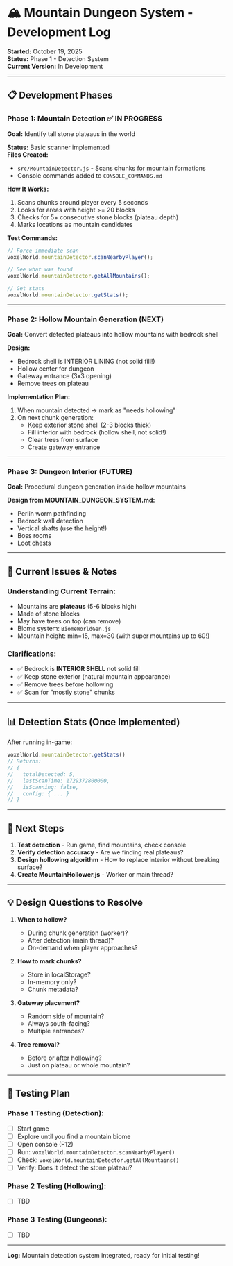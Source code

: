 # 🏔️ Mountain Dungeon System - Development Log

**Started:** October 19, 2025  
**Status:** Phase 1 - Detection System  
**Current Version:** In Development

---

## 📋 Development Phases

### Phase 1: Mountain Detection ✅ IN PROGRESS
**Goal:** Identify tall stone plateaus in the world

**Status:** Basic scanner implemented  
**Files Created:**
- `src/MountainDetector.js` - Scans chunks for mountain formations
- Console commands added to `CONSOLE_COMMANDS.md`

**How It Works:**
1. Scans chunks around player every 5 seconds
2. Looks for areas with height >= 20 blocks
3. Checks for 5+ consecutive stone blocks (plateau depth)
4. Marks locations as mountain candidates

**Test Commands:**
```javascript
// Force immediate scan
voxelWorld.mountainDetector.scanNearbyPlayer();

// See what was found
voxelWorld.mountainDetector.getAllMountains();

// Get stats
voxelWorld.mountainDetector.getStats();
```

---

### Phase 2: Hollow Mountain Generation (NEXT)
**Goal:** Convert detected plateaus into hollow mountains with bedrock shell

**Design:**
- Bedrock shell is INTERIOR LINING (not solid fill!)
- Hollow center for dungeon
- Gateway entrance (3x3 opening)
- Remove trees on plateau

**Implementation Plan:**
1. When mountain detected → mark as "needs hollowing"
2. On next chunk generation:
   - Keep exterior stone shell (2-3 blocks thick)
   - Fill interior with bedrock (hollow shell, not solid!)
   - Clear trees from surface
   - Create gateway entrance

---

### Phase 3: Dungeon Interior (FUTURE)
**Goal:** Procedural dungeon generation inside hollow mountains

**Design from MOUNTAIN_DUNGEON_SYSTEM.md:**
- Perlin worm pathfinding
- Bedrock wall detection
- Vertical shafts (use the height!)
- Boss rooms
- Loot chests

---

## 🐛 Current Issues & Notes

### Understanding Current Terrain:
- Mountains are **plateaus** (5-6 blocks high)
- Made of stone blocks
- May have trees on top (can remove)
- Biome system: `BiomeWorldGen.js`
- Mountain height: min=15, max=30 (with super mountains up to 60!)

### Clarifications:
- ✅ Bedrock is **INTERIOR SHELL** not solid fill
- ✅ Keep stone exterior (natural mountain appearance)
- ✅ Remove trees before hollowing
- ✅ Scan for "mostly stone" chunks

---

## 📊 Detection Stats (Once Implemented)

After running in-game:
```javascript
voxelWorld.mountainDetector.getStats()
// Returns:
// {
//   totalDetected: 5,
//   lastScanTime: 1729372800000,
//   isScanning: false,
//   config: { ... }
// }
```

---

## 🎯 Next Steps

1. **Test detection** - Run game, find mountains, check console
2. **Verify detection accuracy** - Are we finding real plateaus?
3. **Design hollowing algorithm** - How to replace interior without breaking surface?
4. **Create MountainHollower.js** - Worker or main thread?

---

## 💡 Design Questions to Resolve

1. **When to hollow?**
   - During chunk generation (worker)?
   - After detection (main thread)?
   - On-demand when player approaches?

2. **How to mark chunks?**
   - Store in localStorage?
   - In-memory only?
   - Chunk metadata?

3. **Gateway placement?**
   - Random side of mountain?
   - Always south-facing?
   - Multiple entrances?

4. **Tree removal?**
   - Before or after hollowing?
   - Just on plateau or whole mountain?

---

## 🧪 Testing Plan

### Phase 1 Testing (Detection):
- [ ] Start game
- [ ] Explore until you find a mountain biome
- [ ] Open console (F12)
- [ ] Run: `voxelWorld.mountainDetector.scanNearbyPlayer()`
- [ ] Check: `voxelWorld.mountainDetector.getAllMountains()`
- [ ] Verify: Does it detect the stone plateau?

### Phase 2 Testing (Hollowing):
- [ ] TBD

### Phase 3 Testing (Dungeons):
- [ ] TBD

---

**Log:** Mountain detection system integrated, ready for initial testing!
